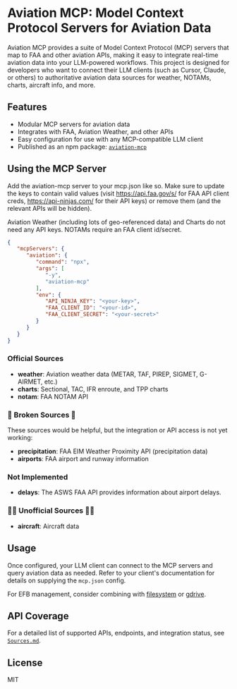 # Aviation MCP: Model Context Protocol Servers for Aviation Data

Aviation MCP provides a suite of Model Context Protocol (MCP) servers that map to FAA and other aviation APIs, making it easy to integrate real-time aviation data into your LLM-powered workflows. This project is designed for developers who want to connect their LLM clients (such as Cursor, Claude, or others) to authoritative aviation data sources for weather, NOTAMs, charts, aircraft info, and more.

## Features

- Modular MCP servers for aviation data
- Integrates with FAA, Aviation Weather, and other APIs
- Easy configuration for use with any MCP-compatible LLM client
- Published as an npm package: [`aviation-mcp`](https://www.npmjs.com/package/aviation-mcp)

## Using the MCP Server

Add the aviation-mcp server to your mcp.json like so. Make sure to update the keys to contain valid values (visit https://api.faa.gov/s/ for FAA API client creds, https://api-ninjas.com/ for their API keys) or remove them (and the relevant APIs will be hidden).

Aviation Weather (including lots of geo-referenced data) and Charts do not need any API keys. NOTAMs require an FAA client id/secret.

```json
{
   "mcpServers": {
      "aviation": {
         "command": "npx",
         "args": [
            "-y",
            "aviation-mcp"
         ],
         "env": {
            "API_NINJA_KEY": "<your-key>",
            "FAA_CLIENT_ID": "<your-id>",
            "FAA_CLIENT_SECRET": "<your-secret>"
         }
      }
   }
}
```

### Official Sources

- **weather**: Aviation weather data (METAR, TAF, PIREP, SIGMET, G-AIRMET, etc.)
- **charts**: Sectional, TAC, IFR enroute, and TPP charts
- **notam**: FAA NOTAM API

### 🚧 Broken Sources 🚧

These sources would be helpful, but the integration or API access is not yet working:

- **precipitation**: FAA EIM Weather Proximity API (precipitation data)
- **airports**: FAA airport and runway information

### Not Implemented

- **delays**: The ASWS FAA API provides information about airport delays.

### 🚧🚧 Unofficial Sources 🚧🚧

- **aircraft**: Aircraft data

## Usage

Once configured, your LLM client can connect to the MCP servers and query aviation data as needed. Refer to your client's documentation for details on supplying the `mcp.json` config.

For EFB management, consider combining with [filesystem](https://github.com/modelcontextprotocol/servers/tree/main/src/filesystem)
or [gdrive](https://github.com/modelcontextprotocol/servers/tree/main/src/gdrive).

## API Coverage

For a detailed list of supported APIs, endpoints, and integration status, see [`Sources.md`](./Sources.md).

## License

MIT 